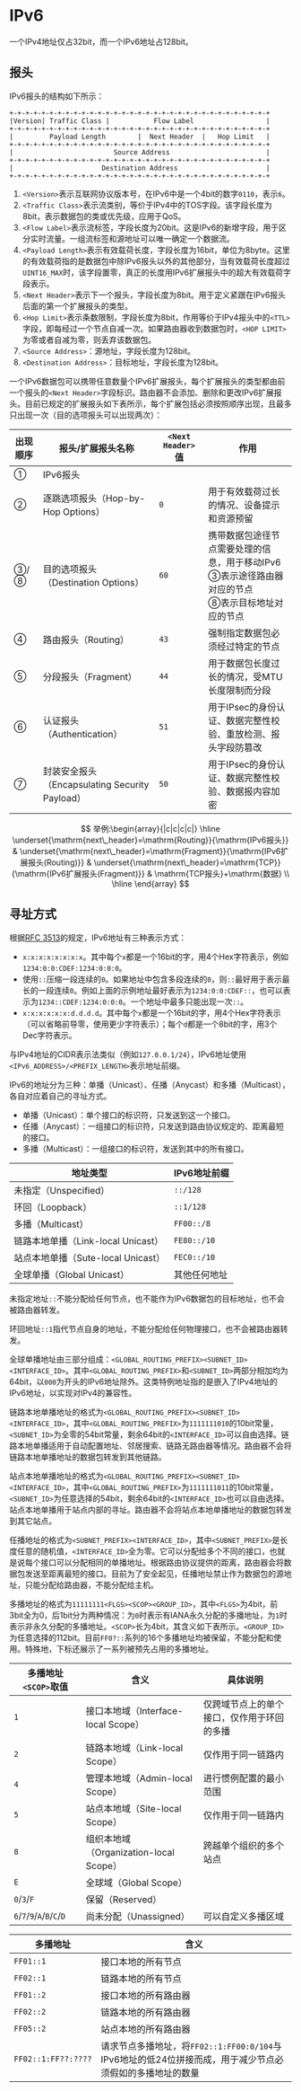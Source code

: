 # IPv6

一个IPv4地址仅占32bit，而一个IPv6地址占128bit。

## 报头

IPv6报头的结构如下所示：

```
+-+-+-+-+-+-+-+-+-+-+-+-+-+-+-+-+-+-+-+-+-+-+-+-+-+-+-+-+-+-+-+-+
|Version| Traffic Class |           Flow Label                  |
+-+-+-+-+-+-+-+-+-+-+-+-+-+-+-+-+-+-+-+-+-+-+-+-+-+-+-+-+-+-+-+-+
|         Payload Length        |  Next Header  |   Hop Limit   |
+-+-+-+-+-+-+-+-+-+-+-+-+-+-+-+-+-+-+-+-+-+-+-+-+-+-+-+-+-+-+-+-+
|                         Source Address                        |
+-+-+-+-+-+-+-+-+-+-+-+-+-+-+-+-+-+-+-+-+-+-+-+-+-+-+-+-+-+-+-+-+
|                      Destination Address                      |
+-+-+-+-+-+-+-+-+-+-+-+-+-+-+-+-+-+-+-+-+-+-+-+-+-+-+-+-+-+-+-+-+
```

1. `<Version>`表示互联网协议版本号，在IPv6中是一个4bit的数字`0110`，表示`6`。
2. `<Traffic Class>`表示流类别，等价于IPv4中的TOS字段。该字段长度为8bit，表示数据包的类或优先级，应用于QoS。
3. `<Flow Label>`表示流标签，字段长度为20bit。这是IPv6的新增字段，用于区分实时流量。一组流标签和源地址可以唯一确定一个数据流。
4. `<Payload Length>`表示有效载荷长度，字段长度为16bit，单位为8byte。这里的有效载荷指的是数据包中除IPv6报头以外的其他部分，当有效载荷长度超过`UINT16_MAX`时，该字段置零，真正的长度用IPv6扩展报头中的超大有效载荷字段表示。
5. `<Next Header>`表示下一个报头，字段长度为8bit。用于定义紧跟在IPv6报头后面的第一个扩展报头的类型。
6. `<Hop Limit>`表示条数限制，字段长度为8bit，作用等价于IPv4报头中的`<TTL>`字段，即每经过一个节点自减一次。如果路由器收到数据包时，`<HOP LIMIT>`为零或者自减为零，则丢弃该数据包。
7. `<Source Address>`：源地址，字段长度为128bit。
8. `<Destination Address>`：目标地址，字段长度为128bit。

一个IPv6数据包可以携带任意数量个IPv6扩展报头，每个扩展报头的类型都由前一个报头的`<Next Header>`字段标识。路由器不会添加、删除和更改IPv6扩展报头。目前已规定的扩展报头如下表所示，每个扩展包括必须按照顺序出现，且最多只出现一次（目的选项报头可以出现两次）：

| 出现顺序 | 报头/扩展报头名称                              | `<Next Header>`值 | 作用                                                         |
| ---- | -------------------------------------- | ---------------- | ---------------------------------------------------------- |
| ①    | IPv6报头                                 |                  |                                                            |
| ②    | 逐跳选项报头（Hop-by-Hop Options）             | `0`              | 用于有效载荷过长的情况、设备提示和资源预留                                      |
| ③/⑧  | 目的选项报头（Destination Options）            | `60`             | 携带数据包途径节点需要处理的信息，用于移动IPv6<br>③表示途径路由器对应的节点<br>⑧表示目标地址对应的节点 |
| ④    | 路由报头（Routing）                          | `43`             | 强制指定数据包必须经过特定的节点                                           |
| ⑤    | 分段报头（Fragment）                         | `44`             | 用于数据包长度过长的情况，受MTU长度限制而分段                                   |
| ⑥    | 认证报头（Authentication）                   | `51`             | 用于IPsec的身份认证、数据完整性校验、重放检测、报头字段防篡改                          |
| ⑦    | 封装安全报头（Encapsulating Security Payload） | `50`             | 用于IPsec的身份认证、数据完整性校验、数据报内容加密                               |

$$
举例:\begin{array}{|c|c|c|c|}
	\hline
	\underset{\mathrm{next\_header}=\mathrm{Routing}}{\mathrm{IPv6报头}} &
	\underset{\mathrm{next\_header}=\mathrm{Fragment}}{\mathrm{IPv6扩展报头(Routing)}} &
	\underset{\mathrm{next\_header}=\mathrm{TCP}}{\mathrm{IPv6扩展报头(Fragment)}} &
	\mathrm{TCP报头}+\mathrm{数据}
	\\ \hline
\end{array}
$$

## 寻址方式

根据[RFC 3513](https://datatracker.ietf.org/doc/html/rfc3513#page-3)的规定，IPv6地址有三种表示方式：

- `x:x:x:x:x:x:x:x`。其中每个`x`都是一个16bit的字，用4个Hex字符表示，例如`1234:0:0:CDEF:1234:0:0:0`。
- 使用`::`压缩一段连续的`0`。如果地址中包含多段连续的`0`，则`::`最好用于表示最长的一段连续`0`。例如上面的示例地址最好表示为`1234:0:0:CDEF::`，也可以表示为`1234::CDEF:1234:0:0:0`。一个地址中最多只能出现一次`::`。
- `x:x:x:x:x:x:d.d.d.d`。其中每个`x`都是一个16bit的字，用4个Hex字符表示（可以省略前导零，使用更少字符表示）；每个`d`都是一个8bit的字，用3个Dec字符表示。

与IPv4地址的CIDR表示法类似（例如`127.0.0.1/24`），IPv6地址使用`<IPv6_ADDRESS>/<PREFIX_LENGTH>`表示地址前缀。

IPv6的地址分为三种：单播（Unicast）、任播（Anycast）和多播（Multicast），各自对应着自己的寻址方式。

- 单播（Unicast）：单个接口的标识符，只发送到这一个接口。
- 任播（Anycast）：一组接口的标识符，只发送到路由协议规定的、距离最短的接口。
- 多播（Multicast）：一组接口的标识符，发送到其中的所有接口。

| 地址类型                           | IPv6地址前缀 |
| ---------------------------------- | ------------ |
| 未指定（Unspecified）              | `::/128`     |
| 环回（Loopback）                   | `::1/128`    |
| 多播（Multicast）                  | `FF00::/8`   |
| 链路本地单播（Link-local Unicast） | `FE80::/10`  |
| 站点本地单播（Sute-local Unicast） | `FEC0::/10`  |
| 全球单播（Global Unicast）         | 其他任何地址 |

未指定地址`::`不能分配给任何节点，也不能作为IPv6数据包的目标地址，也不会被路由器转发。

环回地址`::1`指代节点自身的地址，不能分配给任何物理接口，也不会被路由器转发。

全球单播地址由三部分组成：`<GLOBAL_ROUTING_PREFIX><SUBNET_ID><INTERFACE_ID>`。其中`<GLOBAL_ROUTING_PREFIX>`和`<SUBNET_ID>`两部分相加均为64bit，以`000`为开头的IPv6地址除外。这类特例地址指的是嵌入了IPv4地址的IPv6地址，以实现对IPv4的兼容性。

链路本地单播地址的格式为`<GLOBAL_ROUTING_PREFIX><SUBNET_ID><INTERFACE_ID>`，其中`<GLOBAL_ROUTING_PREFIX>`为`1111111010`的10bit常量，`<SUBNET_ID>`为全零的54bit常量，剩余64bit的`<INTERFACE_ID>`可以自由选择。链路本地单播适用于自动配置地址、邻居搜索、链路无路由器等情况。路由器不会将链路本地单播地址的数据包转发到其他链路。

站点本地单播地址的格式为`<GLOBAL_ROUTING_PREFIX><SUBNET_ID><INTERFACE_ID>`，其中`<GLOBAL_ROUTING_PREFIX>`为`1111111011`的10bit常量，`<SUBNET_ID>`为任意选择的54bit，剩余64bit的`<INTERFACE_ID>`也可以自由选择。站点本地单播用于站点内部的寻址。路由器不会将站点本地单播地址的数据包转发到其它站点。

任播地址的格式为`<SUBNET_PREFIX><INTERFACE_ID>`，其中`<SUBNET_PREFIX>`是长度任意的随机值，`<INTERFACE_ID>`全为零。它可以分配给多个不同的接口，也就是说每个接口可以分配相同的单播地址。根据路由协议提供的距离，路由器会将数据包发送至距离最短的接口。目前为了安全起见，任播地址禁止作为数据包的源地址，只能分配给路由器，不能分配给主机。

多播地址的格式为`11111111<FLGS><SCOP><GROUP_ID>`，其中`<FLGS>`为4bit，前3bit全为0，后1bit分为两种情况：为`0`时表示有IANA永久分配的多播地址，为`1`时表示非永久分配的多播地址。`<SCOP>`长为4bit，其含义如下表所示。`<GROUP_ID>`为任意选择的112bit。目前`FF0?::`系列的16个多播地址均被保留，不能分配和使用。特殊地，下标还展示了一系列被预先占用的多播地址。

| 多播地址`<SCOP>`取值              | 含义                              | 具体说明                  |
| --------------------------- | ------------------------------- | --------------------- |
| `1`                         | 接口本地域（Interface-local Scope）    | 仅跨域节点上的单个接口，仅作用于环回的多播 |
| `2`                         | 链路本地域（Link-local Scope）         | 仅作用于同一链路内             |
| `4`                         | 管理本地域（Admin-local Scope）        | 进行惯例配置的最小范围           |
| `5`                         | 站点本地域（Site-local Scope）         | 仅作用于同一链路内             |
| `8`                         | 组织本地域（Organization-local Scope） | 跨越单个组织的多个站点           |
| `E`                         | 全球域（Global Scope）               |                       |
| `0`/`3`/`F`                 | 保留（Reserved）                    |                       |
| `6`/`7`/`9`/`A`/`B`/`C`/`D` | 尚未分配（Unassigned）                | 可以自定义多播区域             |

| 多播地址            | 含义                                                         |
| ------------------- | ------------------------------------------------------------ |
| `FF01::1`           | 接口本地的所有节点                                           |
| `FF02::1`           | 链路本地的所有节点                                           |
| `FF01::2`           | 接口本地的所有路由器                                         |
| `FF02::2`           | 链路本地的所有路由器                                         |
| `FF05::2`           | 站点本地的所有路由器                                         |
| `FF02::1:FF??:????` | 请求节点多播地址，将`FF02::1:FF00:0/104`与IPv6地址的低24位拼接而成，用于减少节点必须假如的多播地址的数量 |
